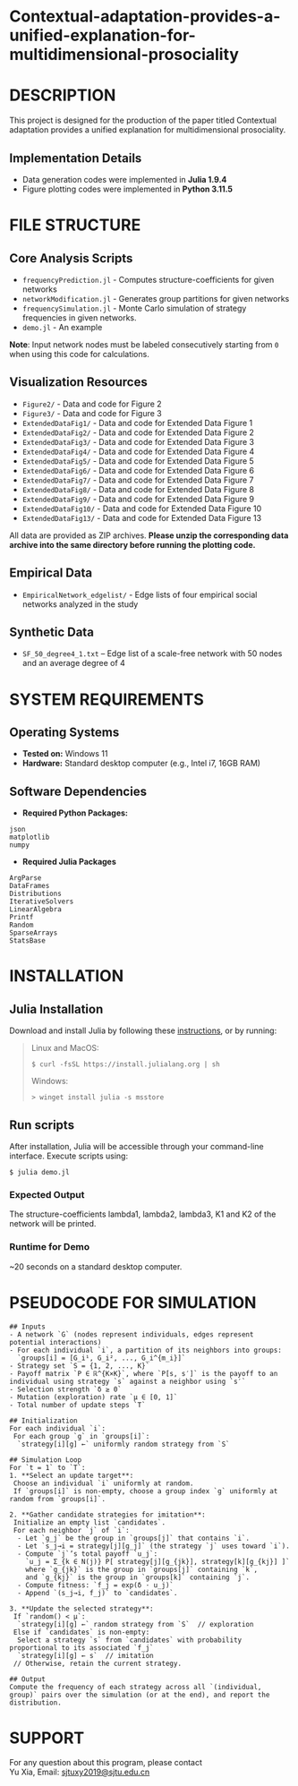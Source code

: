 # Contextual-adaptation-provides-a-unified-explanation-for-multidimensional-prosociality

# DESCRIPTION
This project is designed for the production of the paper titled Contextual adaptation provides a unified explanation for multidimensional prosociality.

## Implementation Details
- Data generation codes were implemented in **Julia 1.9.4**
- Figure plotting codes were implemented in **Python 3.11.5**

# FILE STRUCTURE

## Core Analysis Scripts
- `frequencyPrediction.jl` - Computes structure-coefficients for given networks
- `networkModification.jl` - Generates group partitions for given networks
- `frequencySimulation.jl` - Monte Carlo simulation of strategy frequencies in given networks.
- `demo.jl` - An example

**Note**: Input network nodes must be labeled consecutively starting from `0` when using this code for calculations.

## Visualization Resources
- `Figure2/` - Data and code for Figure 2 
- `Figure3/` - Data and code for Figure 3
- `ExtendedDataFig1/` - Data and code for Extended Data Figure 1
- `ExtendedDataFig2/` - Data and code for Extended Data Figure 2
- `ExtendedDataFig3/` - Data and code for Extended Data Figure 3
- `ExtendedDataFig4/` - Data and code for Extended Data Figure 4
- `ExtendedDataFig5/` - Data and code for Extended Data Figure 5
- `ExtendedDataFig6/` - Data and code for Extended Data Figure 6
- `ExtendedDataFig7/` - Data and code for Extended Data Figure 7
- `ExtendedDataFig8/` - Data and code for Extended Data Figure 8
- `ExtendedDataFig9/` - Data and code for Extended Data Figure 9
- `ExtendedDataFig10/` - Data and code for Extended Data Figure 10
- `ExtendedDataFig13/` - Data and code for Extended Data Figure 13

All data are provided as ZIP archives. **Please unzip the corresponding data archive into the same directory before running the plotting code.**

## Empirical Data
- `EmpiricalNetwork_edgelist/` - Edge lists of four empirical social networks analyzed in the study

## Synthetic Data
- `SF_50_degree4_1.txt` – Edge list of a scale-free network with 50 nodes and an average degree of 4

# SYSTEM REQUIREMENTS
## Operating Systems

- **Tested on:** Windows 11 
- **Hardware:** Standard desktop computer (e.g., Intel i7, 16GB RAM)  

## Software Dependencies
- **Required Python Packages:**
```
json
matplotlib
numpy
```

- **Required Julia Packages**
```
ArgParse
DataFrames
Distributions
IterativeSolvers
LinearAlgebra
Printf
Random
SparseArrays
StatsBase
```

# INSTALLATION

## Julia Installation
Download and install Julia by following these [instructions](https://julialang.org/downloads/), or by running:

> Linux and MacOS:
>
> ```console
> $ curl -fsSL https://install.julialang.org | sh
> ```
>
> Windows:
>
> ```console
> > winget install julia -s msstore
> ```

## Run scripts

After installation, Julia will be accessible through your command-line interface. Execute scripts using:

```console
$ julia demo.jl
```

### Expected Output

The structure-coefficients lambda1, lambda2, lambda3, K1 and K2 of the network will be printed.
  
### Runtime for Demo

~20 seconds on a standard desktop computer.

# PSEUDOCODE FOR SIMULATION
```
## Inputs
- A network `G` (nodes represent individuals, edges represent potential interactions)
- For each individual `i`, a partition of its neighbors into groups:  
  `groups[i] = [G_i¹, G_i², ..., G_i^{m_i}]`
- Strategy set `S = {1, 2, ..., K}`
- Payoff matrix `P ∈ ℝ^{K×K}`, where `P[s, s′]` is the payoff to an individual using strategy `s` against a neighbor using `s′`
- Selection strength `δ ≥ 0`
- Mutation (exploration) rate `μ ∈ [0, 1]`
- Total number of update steps `T`

## Initialization
For each individual `i`:  
 For each group `g` in `groups[i]`:  
  `strategy[i][g] ←` uniformly random strategy from `S`

## Simulation Loop
For `t = 1` to `T`:
1. **Select an update target**:  
 Choose an individual `i` uniformly at random.  
 If `groups[i]` is non-empty, choose a group index `g` uniformly at random from `groups[i]`.

2. **Gather candidate strategies for imitation**:  
 Initialize an empty list `candidates`.  
 For each neighbor `j` of `i`:
  - Let `g_j` be the group in `groups[j]` that contains `i`.  
  - Let `s_j→i = strategy[j][g_j]` (the strategy `j` uses toward `i`).  
  - Compute `j`’s total payoff `u_j`:  
    `u_j = Σ_{k ∈ N(j)} P[ strategy[j][g_{jk}], strategy[k][g_{kj}] ]`  
    where `g_{jk}` is the group in `groups[j]` containing `k`,  
    and `g_{kj}` is the group in `groups[k]` containing `j`.  
  - Compute fitness: `f_j = exp(δ ⋅ u_j)`  
  - Append `(s_j→i, f_j)` to `candidates`.

3. **Update the selected strategy**:  
 If `random() < μ`:  
  `strategy[i][g] ←` random strategy from `S`  // exploration  
 Else if `candidates` is non-empty:  
  Select a strategy `s` from `candidates` with probability proportional to its associated `f_j`  
  `strategy[i][g] ← s`  // imitation  
 // Otherwise, retain the current strategy.

## Output
Compute the frequency of each strategy across all `(individual, group)` pairs over the simulation (or at the end), and report the distribution.
```

# SUPPORT
For any question about this program, please contact <br>
Yu Xia, Email: sjtuxy2019@sjtu.edu.cn
